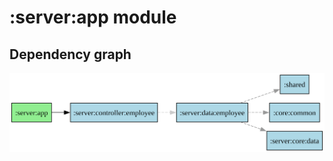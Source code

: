 ﻿# :server:app module
## Dependency graph
![:server:app](../../docs/images/graphs/dep_graph__server_app.svg)
